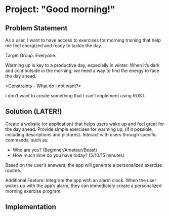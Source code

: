 # Project: "Good morning!"

## Problem Statement


As a user,
I want to have access to exercises for morning training that help me feel energized and ready to tackle the day.

Target Group: Everyone.

Warming up is key to a productive day, especially in winter. When it’s dark and cold outside in the morning, we need a way to find the energy to face the day ahead.  

<Constraints - What do I not want?>

I don’t want to create something that I can’t implement using RUST.

## Solution (LATER!)
Create a website (or application) that helps users wake up and feel great for the day ahead.
Provide simple exercises for warming up, (if it possible, including descriptions and pictures).
Interact with users through specific commands, such as:
- Who are you? (Beginner/Amateur/Beast)
- How much time do you have today? (5/10/15 minutes)

Based on the user’s answers, the app will generate a personalized exercise routine.

Additional Feature:
Integrate the app with an alarm clock. When the user wakes up with the app’s alarm, they can immediately create a personalized morning exercise program.
## Implementation

<Share your binaries to download here>
